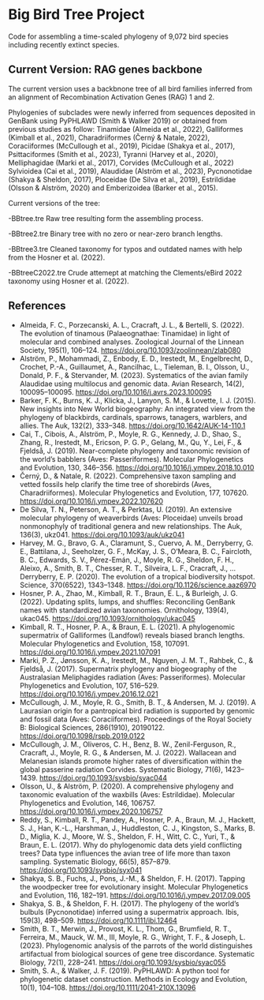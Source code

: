 # Big Bird Tree Project

Code for assembling a time-scaled phylogeny of 9,072 bird species including recently extinct species.

## Current Version: RAG genes backbone

The current version uses a backbnone tree of all bird families inferred from an alignment of Recombination Activation Genes (RAG) 1 and 2.

Phylogenies of subclades were newly inferred from sequences deposited in GenBank using PyPHLAWD (Smith & Walker 2019) or obtained from previous studies as follow: Tinamidae (Almeida et al., 2022), Galliformes (Kimball et al., 2021), Charadriiformes (Černý & Natale, 2022), Coraciiformes (McCullough et al., 2019), Picidae (Shakya et al., 2017), Psittaciformes (Smith et al., 2023), Tyranni (Harvey et al., 2020), Melliphagidae (Marki et al., 2017), Corvides (McCullough et al., 2022) Sylvioidea (Cai et al., 2019), Alaudidae (Alström et al., 2023), Pycnonotidae (Shakya & Sheldon, 2017), Ploceidae (De Silva et al., 2019), Estrildidae (Olsson & Alström, 2020) and Emberizoidea (Barker et al., 2015).

Current versions of the tree:

-BBtree.tre  Raw tree resulting form the assembling process.

-BBtree2.tre  Binary tree with no zero or near-zero branch lengths.

-BBtree3.tre Cleaned taxonomy for typos and outdated names with help from the Hosner et al. (2022).

-BBtreeC2022.tre Crude attemept at matching the Clements/eBird 2022 taxonomy using Hosner et al. (2022).


## References

- Almeida, F. C., Porzecanski, A. L., Cracraft, J. L., & Bertelli, S. (2022). The evolution of tinamous (Palaeognathae: Tinamidae) in light of molecular and combined analyses. Zoological Journal of the Linnean Society, 195(1), 106–124. https://doi.org/10.1093/zoolinnean/zlab080
- Alström, P., Mohammadi, Z., Enbody, E. D., Irestedt, M., Engelbrecht, D., Crochet, P.-A., Guillaumet, A., Rancilhac, L., Tieleman, B. I., Olsson, U., Donald, P. F., & Stervander, M. (2023). Systematics of the avian family Alaudidae using multilocus and genomic data. Avian Research, 14(2), 100095–100095. https://doi.org/10.1016/j.avrs.2023.100095
- Barker, F. K., Burns, K. J., Klicka, J., Lanyon, S. M., & Lovette, I. J. (2015). New insights into New World biogeography: An integrated view from the phylogeny of blackbirds, cardinals, sparrows, tanagers, warblers, and allies. The Auk, 132(2), 333–348. https://doi.org/10.1642/AUK-14-110.1
- Cai, T., Cibois, A., Alström, P., Moyle, R. G., Kennedy, J. D., Shao, S., Zhang, R., Irestedt, M., Ericson, P. G. P., Gelang, M., Qu, Y., Lei, F., & Fjeldså, J. (2019). Near-complete phylogeny and taxonomic revision of the world’s babblers (Aves: Passeriformes). Molecular Phylogenetics and Evolution, 130, 346–356. https://doi.org/10.1016/j.ympev.2018.10.010
- Černý, D., & Natale, R. (2022). Comprehensive taxon sampling and vetted fossils help clarify the time tree of shorebirds (Aves, Charadriiformes). Molecular Phylogenetics and Evolution, 177, 107620. https://doi.org/10.1016/j.ympev.2022.107620
- De Silva, T. N., Peterson, A. T., & Perktas, U. (2019). An extensive molecular phylogeny of weaverbirds (Aves: Ploceidae) unveils broad nonmonophyly of traditional genera and new relationships. The Auk, 136(3), ukz041. https://doi.org/10.1093/auk/ukz041
- Harvey, M. G., Bravo, G. A., Claramunt, S., Cuervo, A. M., Derryberry, G. E., Battilana, J., Seeholzer, G. F., McKay, J. S., O’Meara, B. C., Faircloth, B. C., Edwards, S. V., Pérez-Emán, J., Moyle, R. G., Sheldon, F. H., Aleixo, A., Smith, B. T., Chesser, R. T., Silveira, L. F., Cracraft, J., … Derryberry, E. P. (2020). The evolution of a tropical biodiversity hotspot. Science, 370(6522), 1343–1348. https://doi.org/10.1126/science.aaz6970
- Hosner, P. A., Zhao, M., Kimball, R. T., Braun, E. L., & Burleigh, J. G. (2022). Updating splits, lumps, and shuffles: Reconciling GenBank names with standardized avian taxonomies. Ornithology, 139(4), ukac045. https://doi.org/10.1093/ornithology/ukac045
- Kimball, R. T., Hosner, P. A., & Braun, E. L. (2021). A phylogenomic supermatrix of Galliformes (Landfowl) reveals biased branch lengths. Molecular Phylogenetics and Evolution, 158, 107091. https://doi.org/10.1016/j.ympev.2021.107091
- Marki, P. Z., Jønsson, K. A., Irestedt, M., Nguyen, J. M. T., Rahbek, C., & Fjeldså, J. (2017). Supermatrix phylogeny and biogeography of the Australasian Meliphagides radiation (Aves: Passeriformes). Molecular Phylogenetics and Evolution, 107, 516–529. https://doi.org/10.1016/j.ympev.2016.12.021
- McCullough, J. M., Moyle, R. G., Smith, B. T., & Andersen, M. J. (2019). A Laurasian origin for a pantropical bird radiation is supported by genomic and fossil data (Aves: Coraciiformes). Proceedings of the Royal Society B: Biological Sciences, 286(1910), 20190122. https://doi.org/10.1098/rspb.2019.0122
- McCullough, J. M., Oliveros, C. H., Benz, B. W., Zenil-Ferguson, R., Cracraft, J., Moyle, R. G., & Andersen, M. J. (2022). Wallacean and Melanesian islands promote higher rates of diversification within the global passerine radiation Corvides. Systematic Biology, 71(6), 1423–1439. https://doi.org/10.1093/sysbio/syac044
- Olsson, U., & Alström, P. (2020). A comprehensive phylogeny and taxonomic evaluation of the waxbills (Aves: Estrildidae). Molecular Phylogenetics and Evolution, 146, 106757. https://doi.org/10.1016/j.ympev.2020.106757
- Reddy, S., Kimball, R. T., Pandey, A., Hosner, P. A., Braun, M. J., Hackett, S. J., Han, K.-L., Harshman, J., Huddleston, C. J., Kingston, S., Marks, B. D., Miglia, K. J., Moore, W. S., Sheldon, F. H., Witt, C. C., Yuri, T., & Braun, E. L. (2017). Why do phylogenomic data dets yield conflicting trees? Data type influences the avian tree of life more than taxon sampling. Systematic Biology, 66(5), 857–879. https://doi.org/10.1093/sysbio/syx041
- Shakya, S. B., Fuchs, J., Pons, J.-M., & Sheldon, F. H. (2017). Tapping the woodpecker tree for evolutionary insight. Molecular Phylogenetics and Evolution, 116, 182–191. https://doi.org/10.1016/j.ympev.2017.09.005
- Shakya, S. B., & Sheldon, F. H. (2017). The phylogeny of the world’s bulbuls (Pycnonotidae) inferred using a supermatrix approach. Ibis, 159(3), 498–509. https://doi.org/10.1111/ibi.12464
- Smith, B. T., Merwin, J., Provost, K. L., Thom, G., Brumfield, R. T., Ferreira, M., Mauck, W. M., III, Moyle, R. G., Wright, T. F., & Joseph, L. (2023). Phylogenomic analysis of the parrots of the world distinguishes artifactual from biological sources of gene tree discordance. Systematic Biology, 72(1), 228–241. https://doi.org/10.1093/sysbio/syac055
- Smith, S. A., & Walker, J. F. (2019). PyPHLAWD: A python tool for phylogenetic dataset construction. Methods in Ecology and Evolution, 10(1), 104–108. https://doi.org/10.1111/2041-210X.13096
